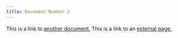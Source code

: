 ```yaml
---
title: Document Number 2
---
```


This is a link to [another document.](doc3.md) This is a link to an [external page.](http://www.example.com/)
